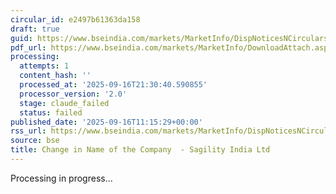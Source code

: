 ```yaml
---
circular_id: e2497b61363da158
draft: true
guid: https://www.bseindia.com/markets/MarketInfo/DispNoticesNCirculars.aspx?Noticeid={E41B0703-0BEF-4C4B-8032-9C1DB46F7C10}&noticeno=20250916-35&dt=09/16/2025&icount=35&totcount=79&flag=0
pdf_url: https://www.bseindia.com/markets/MarketInfo/DownloadAttach.aspx?id=20250916-35&attachedId=4794a0fb-316d-4d08-b583-168fd548374d
processing:
  attempts: 1
  content_hash: ''
  processed_at: '2025-09-16T21:30:40.590855'
  processor_version: '2.0'
  stage: claude_failed
  status: failed
published_date: '2025-09-16T11:15:29+00:00'
rss_url: https://www.bseindia.com/markets/MarketInfo/DispNoticesNCirculars.aspx?Noticeid={E41B0703-0BEF-4C4B-8032-9C1DB46F7C10}&noticeno=20250916-35&dt=09/16/2025&icount=35&totcount=79&flag=0
source: bse
title: Change in Name of the Company  - Sagility India Ltd
---
```


Processing in progress...